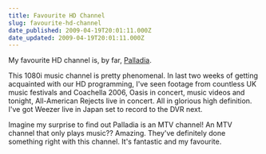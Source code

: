 ```yaml
---
title: Favourite HD Channel
slug: favourite-hd-channel
date_published: 2009-04-19T20:01:11.000Z
date_updated: 2009-04-19T20:01:11.000Z
---
```


My favourite HD channel is, by far, [Palladia](http://www.palladia.tv/).

This 1080i music channel is pretty phenomenal. In last two weeks of getting acquainted with our HD programming, I've seen footage from countless UK music festivals and Coachella 2006, Oasis in concert, music videos and tonight, All-American Rejects live in concert. All in glorious high definition. I've got Weezer live in Japan set to record to the DVR next.

Imagine my surprise to find out Palladia is an MTV channel! An MTV channel that only plays music?? Amazing. They've definitely done something right with this channel. It's fantastic and my favourite.
